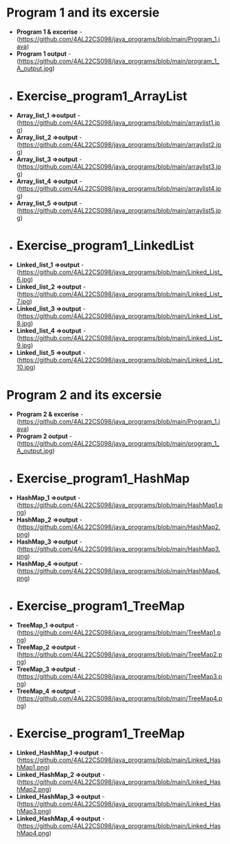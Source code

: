 
 # Program 1 and its excersie 
- **Program 1 & excerise** - (https://github.com/4AL22CS098/java_programs/blob/main/Program_1.java)
- **Program 1 output** - (https://github.com/4AL22CS098/java_programs/blob/main/program_1_A_output.jpg)
- # Exercise_program1_ArrayList
-  **Array_list_1  =>output** - (https://github.com/4AL22CS098/java_programs/blob/main/arraylist1.jpg)
- **Array_list_2 =>output** - (https://github.com/4AL22CS098/java_programs/blob/main/arraylist2.jpg)
-  **Array_list_3 =>output** - (https://github.com/4AL22CS098/java_programs/blob/main/arraylist3.jpg)
- **Array_list_4 =>output** - (https://github.com/4AL22CS098/java_programs/blob/main/arraylist4.jpg)
- **Array_list_5 =>output** - (https://github.com/4AL22CS098/java_programs/blob/main/arraylist5.jpg)
-  # Exercise_program1_LinkedList
- **Linked_list_1 =>output** - (https://github.com/4AL22CS098/java_programs/blob/main/Linked_List_6.jpg)
- **Linked_list_2 =>output** - (https://github.com/4AL22CS098/java_programs/blob/main/Linked_List_7.jpg)
- **Linked_list_3 =>output** - (https://github.com/4AL22CS098/java_programs/blob/main/Linked_List_8.jpg)
- **Linked_list_4 =>output** - (https://github.com/4AL22CS098/java_programs/blob/main/Linked_List_9.jpg)
- **Linked_list_5 =>output** - (https://github.com/4AL22CS098/java_programs/blob/main/Linked_List_10.jpg)
# Program 2 and its excersie 
- **Program 2 & excerise** - (https://github.com/4AL22CS098/java_programs/blob/main/Program_1.java)
- **Program 2 output** - (https://github.com/4AL22CS098/java_programs/blob/main/program_1_A_output.jpg)
- # Exercise_program1_HashMap
- **HashMap_1 =>output** - (https://github.com/4AL22CS098/java_programs/blob/main/HashMap1.png)
- **HashMap_2 =>output** - (https://github.com/4AL22CS098/java_programs/blob/main/HashMap2.png)
- **HashMap_3 =>output** - (https://github.com/4AL22CS098/java_programs/blob/main/HashMap3.png)
- **HashMap_4 =>output** - (https://github.com/4AL22CS098/java_programs/blob/main/HashMap4.png)
- # Exercise_program1_TreeMap
- **TreeMap_1 =>output** - (https://github.com/4AL22CS098/java_programs/blob/main/TreeMap1.png)
- **TreeMap_2 =>output** - (https://github.com/4AL22CS098/java_programs/blob/main/TreeMap2.png)
- **TreeMap_3 =>output** - (https://github.com/4AL22CS098/java_programs/blob/main/TreeMap3.png)
- **TreeMap_4 =>output** - (https://github.com/4AL22CS098/java_programs/blob/main/TreeMap4.png)
-  # Exercise_program1_TreeMap
- **Linked_HashMap_1 =>output** - (https://github.com/4AL22CS098/java_programs/blob/main/Linked_HashMap1.png)
- **Linked_HashMap_2 =>output** - (https://github.com/4AL22CS098/java_programs/blob/main/Linked_HashMap2.png)
- **Linked_HashMap_3 =>output** - (https://github.com/4AL22CS098/java_programs/blob/main/Linked_HashMap3.png)
- **Linked_HashMap_4 =>output** - (https://github.com/4AL22CS098/java_programs/blob/main/Linked_HashMap4.png)
